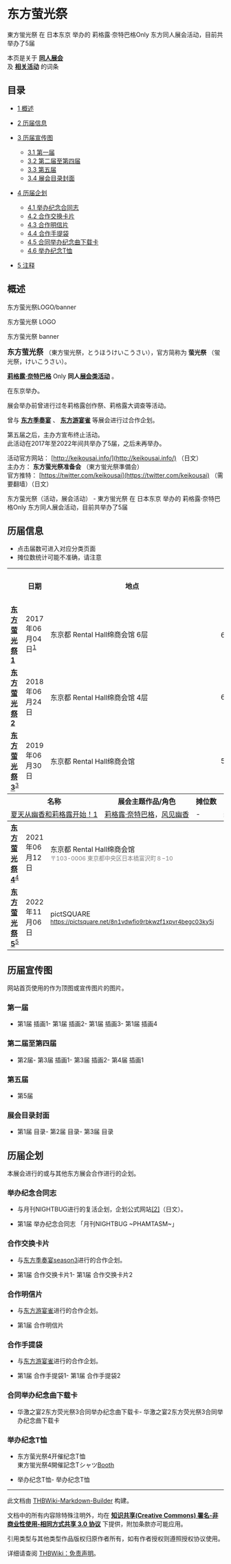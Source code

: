 # 东方萤光祭

<!-- source html: G:\repos\THBWiki-Markdown-Builder\THBWikiMarkdown\Temp\main\c\c0\ns0%3A%E4%B8%9C%E6%96%B9%E8%90%A4%E5%85%89%E7%A5%AD.html -->

東方蛍光祭 在 日本东京 举办的 莉格露·奈特巴格Only 东方同人展会活动，目前共举办了5届

本页是关于 **[同人展会](./同人展会.md#展会类活动)**   
及 **[相关活动](./相关活动.md)** 的词条

## 目录

- [1 概述](#概述)
- [2 历届信息](#历届信息)
- [3 历届宣传图](#历届宣传图)

  - [3.1 第一届](#第一届)
  - [3.2 第二届至第四届](#第二届至第四届)
  - [3.3 第五届](#第五届)
  - [3.4 展会目录封面](#展会目录封面)



- [4 历届企划](#历届企划)

  - [4.1 举办纪念合同志](#举办纪念合同志)
  - [4.2 合作交换卡片](#合作交换卡片)
  - [4.3 合作明信片](#合作明信片)
  - [4.4 合作手提袋](#合作手提袋)
  - [4.5 合同举办纪念曲下载卡](#合同举办纪念曲下载卡)
  - [4.6 举办纪念T恤](#举办纪念T恤)



- [5 注释](#注释)





## 概述



  
东方萤光祭LOGO/banner
  


[](./文件-东方萤光祭LOGO.jpg.md)

东方萤光祭 LOGO


[](./文件-东方萤光祭banner.jpg.md)
东方萤光祭 banner




  
<big> **东方萤光祭** </big>（東方蛍光祭，とうほうけいこうさい），官方简称为 **萤光祭** （蛍光祭，けいこうさい）。  
  
  
  
  
 **[莉格露·奈特巴格](./莉格露·奈特巴格.md)** Only **同人[展会类活动](./展会类活动.md#展会类活动)** 。  
  
在东京举办。  
  
展会举办前曾进行过冬莉格露创作祭、莉格露大调查等活动。  

  
  
曾与 **[东方季奏宴](./东方季奏宴.md)** 、 **[东方游宴雀](./东方游宴雀.md)** 等展会进行过合作企划。  

  
  

第五届之后，主办方宣布终止活动。  
此活动在2017年至2022年间共举办了5届，之后未再举办。  
  
  
  
  
  
  
活动官方网站： [http://keikousai.info/](http://keikousai.info/) （日文）  
主办方： **东方萤光祭准备会** （東方蛍光祭準備会）  
官方推特： [https://twitter.com/keikousai](https://twitter.com/keikousai) （需要翻墙）（日文）  
  
东方萤光祭（活动，展会活动） - 東方蛍光祭 在 日本东京 举办的 莉格露·奈特巴格Only 东方同人展会活动，目前共举办了5届

## 历届信息
- 点击届数可进入对应分类页面
- 摊位数统计可能不准确，请注意


<table>
<tbody><tr><th> </th><th>日期</th><th>地点</th><th>摊位数</th><th>场内Only展会</th></tr>
<tr><td id="1"><b><a href="/展会作品列表?e=%E4%B8%9C%E6%96%B9%E8%90%A4%E5%85%89%E7%A5%AD%231">东方萤光祭1</a></b></td><td id="ev-1">2017年06月04日<sup id="cite_ref-1" class="reference"><a href="#cite_note-1">1</a></sup></td><td>东京都 Rental Hall绵商会馆 6层</td><td>61<sup id="cite_ref-2" class="reference"><a href="#cite_note-2">2</a></sup></td><td></td></tr>
<tr><td id="2"><b><a href="/展会作品列表?e=%E4%B8%9C%E6%96%B9%E8%90%A4%E5%85%89%E7%A5%AD%232">东方萤光祭2</a></b></td><td id="ev-2">2018年06月24日</td><td>东京都 Rental Hall绵商会馆 4层</td><td>64</td><td></td></tr>
<tr><td id="3"><b><a href="/展会作品列表?e=%E4%B8%9C%E6%96%B9%E8%90%A4%E5%85%89%E7%A5%AD%233">东方萤光祭3</a></b><sup id="cite_ref-3" class="reference"><a href="#cite_note-3">3</a></sup></td><td id="ev-3">2019年06月30日</td><td>东京都 Rental Hall绵商会馆</td><td>53</td><td><a href="#3"><span class="mw-customtoggle-inonly-3 mw-customtoggle">查看场内Only展会</span></a></td></tr><tr class="mw-collapsible mw-collapsed" id="mw-customcollapsible-inonly-3"><td colspan="5" style="padding:0;"><table class="wikitable" style="margin:0;width:100%;"><tbody><tr><th>名称</th><th>展会主题作品/角色</th><th>摊位数</th><th>备注</th></tr><tr><td><a href="/%E5%A4%8F%E5%A4%A9%E4%BB%8E%E5%B9%BD%E9%A6%99%E5%92%8C%E8%8E%89%E6%A0%BC%E9%9C%B2%E5%BC%80%E5%A7%8B%EF%BC%81#1" title="夏天从幽香和莉格露开始！">夏天从幽香和莉格露开始！1</a></td><td><a href="./莉格露·奈特巴格.md" title="莉格露·奈特巴格">莉格露·奈特巴格</a>，<a href="./风见幽香.md" title="风见幽香">风见幽香</a></td><td>-</td><td>新加入</td></tr></tbody></table></td></tr>
<tr><td id="4"><b><a href="/展会作品列表?e=%E4%B8%9C%E6%96%B9%E8%90%A4%E5%85%89%E7%A5%AD%234">东方萤光祭4</a></b><sup id="cite_ref-4" class="reference"><a href="#cite_note-4">4</a></sup></td><td id="ev-4">2021年06月12日</td><td>东京都 Rental Hall绵商会馆<br><small><span style="color:grey;">〒103-0006 東京都中央区日本橋富沢町８−10</span></small></td><td></td><td></td></tr>
<tr><td id="5"><b><a href="/展会作品列表?e=%E4%B8%9C%E6%96%B9%E8%90%A4%E5%85%89%E7%A5%AD%235">东方萤光祭5</a></b><sup id="cite_ref-5" class="reference"><a href="#cite_note-5">5</a></sup></td><td id="ev-5">2022年11月06日</td><td>pictSQUARE<br><small><span style="color:grey;"><a rel="nofollow" class="external free" href="https://pictsquare.net/8n1vdwfio9rbkwzf1xpvr4begc03ky5j">https://pictsquare.net/8n1vdwfio9rbkwzf1xpvr4begc03ky5j</a></span></small></td><td></td><td></td></tr>
</tbody></table>



## 历届宣传图
  
网站首页使用的作为顶图或宣传图片的图片。
  


### 第一届
- [](./文件-东方萤光祭1插画1.jpg.md)第1届 插画1- [](./文件-东方萤光祭1插画2.jpg.md)第1届 插画2- [](./文件-东方萤光祭1插画3.jpg.md)第1届 插画3- [](./文件-东方萤光祭1插画4.jpg.md)第1届 插画4


### 第二届至第四届
- [](./文件-东方萤光祭2.jpg.md)第2届- [](./文件-东方萤光祭3插画1.jpg.md)第3届 插画1- [](./文件-东方萤光祭3插画2.jpg.md)第3届 插画2- [](./文件-东方萤光祭4_宣传图1.jpg.md)第4届 插画1


### 第五届
- [](./文件-东方萤光祭5东方明网祭2.jpg.md)第5届


### 展会目录封面
- [](./文件-东方萤光祭1目录.jpg.md)第1届 目录- [](./文件-东方萤光祭2目录.jpg.md)第2届 目录- [](./文件-东方萤光祭3目录.png.md)第3届 目录


## 历届企划
  
本展会进行的或与其他东方展会合作进行的企划。
  


### 举办纪念合同志
- 与月刊NIGHTBUG进行的复活企划，企划公式网站[[2]](http://mnightbugph.web.fc2.com/)（日文）。

- [](./文件-东方萤光祭1举办纪念合同志.jpg.md)第1届 举办纪念合同志 「月刊NIGHTBUG ~PHAMTASM~」


### 合作交换卡片
- 与[东方季奏宴season3](./东方季奏宴.md)进行的合作企划。

- [](./文件-萤光祭1季奏宴3合作交换卡片1.jpg.md)第1届 合作交换卡片1- [](./文件-萤光祭1季奏宴3合作交换卡片2.jpg.md)第1届 合作交换卡片2


### 合作明信片
- 与[东方游宴雀](./东方游宴雀.md)进行的合作企划。

- [](./文件-萤光祭1游宴雀1合作明信片.jpg.md)第1届 合作明信片


### 合作手提袋
- 与[东方游宴雀](./东方游宴雀.md)进行的合作企划。

- [](./文件-萤光祭1游宴雀1合作手提袋1.jpg.md)第1届 合作手提袋1- [](./文件-萤光祭1游宴雀1合作手提袋2.jpg.md)第1届 合作手提袋2


### 合同举办纪念曲下载卡
- [](./文件-华激之宴2东方荧光祭3合同开催纪念曲下载卡1.jpg.md)华激之宴2东方荧光祭3合同举办纪念曲下载卡- [](./文件-华激之宴2东方荧光祭3合同开催纪念曲下载卡2.jpg.md)华激之宴2东方荧光祭3合同举办纪念曲下载卡


### 举办纪念T恤
- 东方萤光祭4开催纪念T恤  
東方蛍光祭4開催記念Tシャツ[Booth](https://hyappohissatsu.booth.pm/items/2145990)

- [](./文件-东方萤光祭4_开催纪念T恤-1.jpg.md)举办纪念T恤- [](./文件-东方萤光祭4_开催纪念T恤-2.jpg.md)举办纪念T恤


[^cite_note-1]: 64的日语读音同むし，因此6月4日在日本被定为 **虫之日** ，参考[[1]](http://today.smartnews.com/20150604/)。同时亦双关[莉格露](./莉格露·奈特巴格.md)的种族 **虫之妖怪** 。

  
  






---

此文档由 [THBWiki-Markdown-Builder](https://github.com/Delsin-Yu/THBWiki-Markdown-Builder) 构建。

文档中的所有内容除特殊注明外，均在 [**知识共享(Creative Commons) 署名-非商业性使用-相同方式共享 3.0 协议**](https://creativecommons.org/licenses/by-sa/3.0/deed.zh-hans) 下提供，附加条款亦可能应用。

引用类型与其他类型作品版权归原作者所有，如有作者授权则遵照授权协议使用。

详细请查阅 [THBWiki：免责声明](https://thbwiki.cc/THBWiki:%E5%85%8D%E8%B4%A3%E5%A3%B0%E6%98%8E)。

